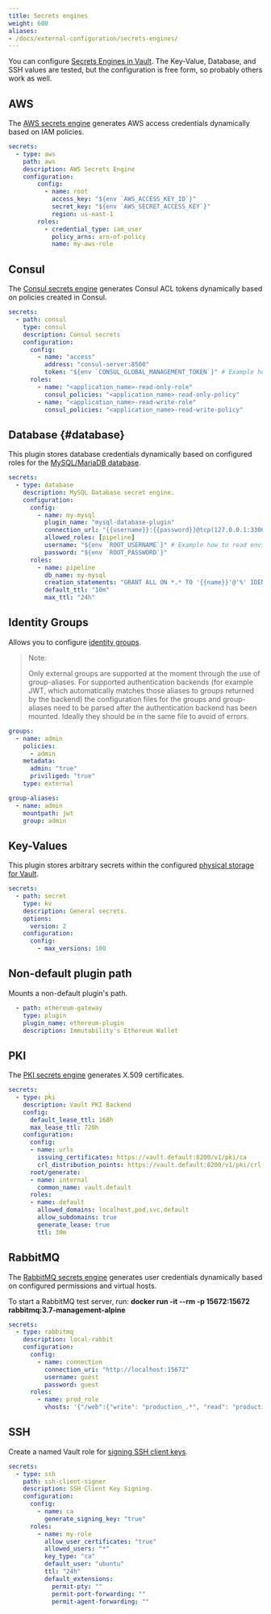 ```yaml
---
title: Secrets engines
weight: 600
aliases:
- /docs/external-configuration/secrets-engines/
---
```


You can configure [Secrets Engines in Vault](https://developer.hashicorp.com/vault/docs/secrets).
The Key-Value, Database, and SSH values are tested, but the configuration is free form, so probably others work as well.

## AWS

The [AWS secrets engine](https://developer.hashicorp.com/vault/docs/secrets/aws) generates AWS access credentials
dynamically based on IAM policies.

```yaml
secrets:
  - type: aws
    path: aws
    description: AWS Secrets Engine
    configuration:
        config:
          - name: root
            access_key: "${env `AWS_ACCESS_KEY_ID`}"
            secret_key: "${env `AWS_SECRET_ACCESS_KEY`}"
            region: us-east-1
        roles:
          - credential_type: iam_user
            policy_arns: arn-of-policy
            name: my-aws-role
```

## Consul

The [Consul secrets engine](https://developer.hashicorp.com/vault/docs/secrets/consul) generates Consul ACL tokens dynamically based on policies created in Consul.

```yaml
secrets:
  - path: consul
    type: consul
    description: Consul secrets
    configuration:
      config:
        - name: "access"
          address: "consul-server:8500"
          token: "${env `CONSUL_GLOBAL_MANAGEMENT_TOKEN`}" # Example how to read environment variables
      roles:
        - name: "<application_name>-read-only-role"
          consul_policies: "<application_name>-read-only-policy"
        - name: "<application_name>-read-write-role"
          consul_policies: "<application_name>-read-write-policy"
```

## Database {#database}

This plugin stores database credentials dynamically based on configured roles for the
[MySQL/MariaDB database](https://developer.hashicorp.com/vault/docs/secrets/databases/mysql-maria).

```yaml
secrets:
  - type: database
    description: MySQL Database secret engine.
    configuration:
      config:
        - name: my-mysql
          plugin_name: "mysql-database-plugin"
          connection_url: "{{username}}:{{password}}@tcp(127.0.0.1:3306)/"
          allowed_roles: [pipeline]
          username: "${env `ROOT_USERNAME`}" # Example how to read environment variables
          password: "${env `ROOT_PASSWORD`}"
      roles:
        - name: pipeline
          db_name: my-mysql
          creation_statements: "GRANT ALL ON *.* TO '{{name}}'@'%' IDENTIFIED BY '{{password}}';"
          default_ttl: "10m"
          max_ttl: "24h"
```

## Identity Groups

Allows you to configure [identity groups](https://www.vaultproject.io/docs/secrets/identity#identity-groups).

> Note:
>
> Only external groups are supported at the moment through the use of group-aliases.
> For supported authentication backends (for example JWT, which automatically matches those aliases
> to groups returned by the backend) the configuration files for the groups and group-aliases
> need to be parsed after the authentication backend has been mounted. Ideally they should be in the same file
> to avoid of errors.

```yaml
groups:
  - name: admin
    policies:
      - admin
    metadata:
      admin: "true"
      priviliged: "true"
    type: external

group-aliases:
  - name: admin
    mountpath: jwt
    group: admin
```

## Key-Values

This plugin stores arbitrary secrets within the configured
[physical storage for Vault](https://developer.hashicorp.com/vault/docs/secrets/kv).

```yaml
secrets:
  - path: secret
    type: kv
    description: General secrets.
    options:
      version: 2
    configuration:
      config:
        - max_versions: 100
```

## Non-default plugin path

Mounts a non-default plugin's path.

```yaml
  - path: ethereum-gateway
    type: plugin
    plugin_name: ethereum-plugin
    description: Immutability's Ethereum Wallet
```

## PKI

The [PKI secrets engine](https://developer.hashicorp.com/vault/docs/secrets/pki) generates X.509 certificates.

```yaml
secrets:
  - type: pki
    description: Vault PKI Backend
    config:
      default_lease_ttl: 168h
      max_lease_ttl: 720h
    configuration:
      config:
      - name: urls
        issuing_certificates: https://vault.default:8200/v1/pki/ca
        crl_distribution_points: https://vault.default:8200/v1/pki/crl
      root/generate:
      - name: internal
        common_name: vault.default
      roles:
      - name: default
        allowed_domains: localhost,pod,svc,default
        allow_subdomains: true
        generate_lease: true
        ttl: 30m
```

## RabbitMQ

The [RabbitMQ secrets engine](https://developer.hashicorp.com/vault/docs/secrets/rabbitmq)
generates user credentials dynamically based on configured permissions and virtual hosts.

To start a RabbitMQ test server, run: **docker run -it --rm -p 15672:15672 rabbitmq:3.7-management-alpine**

```yaml
secrets:
  - type: rabbitmq
    description: local-rabbit
    configuration:
      config:
        - name: connection
          connection_uri: "http://localhost:15672"
          username: guest
          password: guest
      roles:
        - name: prod_role
          vhosts: '{"/web":{"write": "production_.*", "read": "production_.*"}}'
```

## SSH

Create a named Vault role for
[signing SSH client keys](https://developer.hashicorp.com/vault/docs/secrets/ssh/signed-ssh-certificates#client-key-signing).

```yaml
secrets:
  - type: ssh
    path: ssh-client-signer
    description: SSH Client Key Signing.
    configuration:
      config:
        - name: ca
          generate_signing_key: "true"
      roles:
        - name: my-role
          allow_user_certificates: "true"
          allowed_users: "*"
          key_type: "ca"
          default_user: "ubuntu"
          ttl: "24h"
          default_extensions:
            permit-pty: ""
            permit-port-forwarding: ""
            permit-agent-forwarding: ""
```
